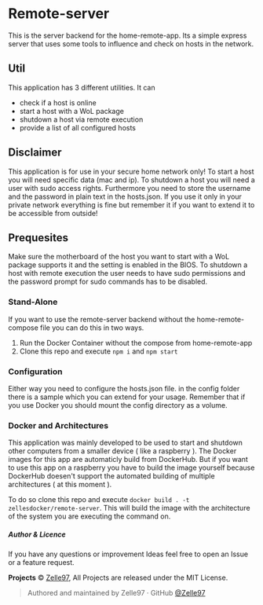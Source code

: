 # Remote-server

This is the server backend for the home-remote-app.
Its a simple express server that uses some tools to influence and check on hosts in the network.

## Util

This application has 3 different utilities. It can 
 - check if a host is online
 - start a host with a WoL package
 - shutdown a host via remote execution
 - provide a list of all configured hosts
 
## Disclaimer

This application is for use in your secure home network only!
To start a host you will need specific data (mac and ip).
To shutdown a host you will need a user with sudo access rights. Furthermore you need to store the username and the password in plain text in the hosts.json.
If you use it only in your private network everything is fine but remember it if you want to extend it to be accessible from outside!

## Prequesites

Make sure the motherboard of the host you want to start with a WoL package supports it and the setting is enabled in the BIOS.
To shutdown a host with remote execution the user needs to have sudo permissions and the password prompt for sudo commands has to be disabled.

### Stand-Alone

If you want to use the remote-server backend without the home-remote-compose file you can do this in two ways.

 1) Run the Docker Container without the compose from home-remote-app
 2) Clone this repo and execute ``` npm i ``` and ``` npm start ```

### Configuration
Either way you need to configure the hosts.json file. in the config folder there is a sample which you can extend for your usage.
Remember that if you use Docker you should mount the config directory as a volume.

### Docker and Architectures

This application was mainly developed to be used to start and shutdown other computers from a smaller device ( like a raspberry ).
The Docker images for this app are automaticly build from DockerHub.
But if you want to use this app on a raspberry you have to build the image yourself 
because DockerHub doesen't support the automated building of multiple architectures ( at this moment ).

To do so clone this repo and execute ``` docker build . -t zellesdocker/remote-server ```.
This will build the image with the architecture of the system you are executing the command on.

##### Author & Licence

If you have any questions or improvement Ideas feel free to open an Issue or a feature request.

**Projects** © [Zelle97](https://github.com/Zelle97), All Projects are released under the MIT License.

> Authored and maintained by Zelle97 · GitHub [@Zelle97](https://github.com/Zelle97)
